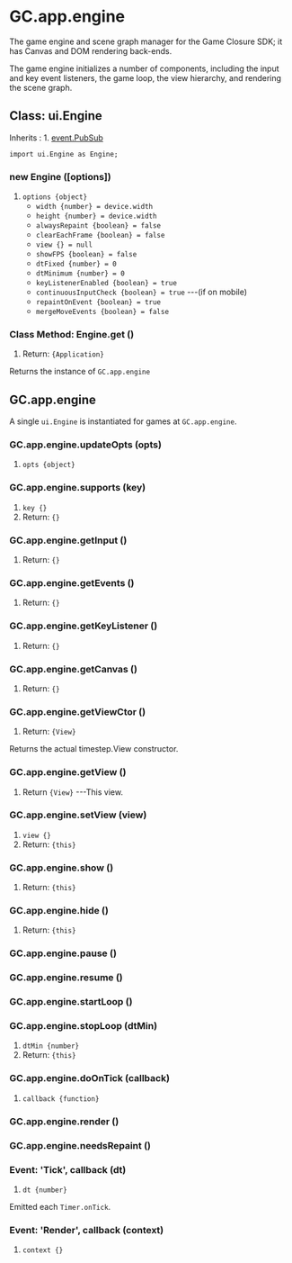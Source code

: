 # GC.app.engine

The game engine and scene graph manager for the Game Closure
SDK; it has Canvas and DOM rendering back-ends.

The game engine initializes a number of components,
including the input and key event listeners, the game loop,
the view hierarchy, and rendering the scene graph.

## Class: ui.Engine

Inherits
:    1. [event.PubSub](./event-index.html#class-event.pubsub)

~~~
import ui.Engine as Engine;
~~~

### new Engine ([options])
1. `options {object}`
	* `width {number} = device.width`
	* `height {number} = device.width`
	* `alwaysRepaint {boolean} = false`
	* `clearEachFrame {boolean} = false`
	* `view {} = null`
	* `showFPS {boolean} = false`
	* `dtFixed {number} = 0`
	* `dtMinimum {number} = 0`
	* `keyListenerEnabled {boolean} = true`
	* `continuousInputCheck {boolean} = true` ---(if on mobile)
	* `repaintOnEvent {boolean} = true`
	* `mergeMoveEvents {boolean} = false`

### Class Method: Engine.get ()
1. Return: `{Application}`

Returns the instance of `GC.app.engine`


## GC.app.engine

A single `ui.Engine` is instantiated for games at `GC.app.engine`.

### GC.app.engine.updateOpts (opts)
1. `opts {object}`

### GC.app.engine.supports (key)
1. `key {}`
2. Return: `{}`

### GC.app.engine.getInput ()
1. Return: `{}`

### GC.app.engine.getEvents ()
1. Return: `{}`

### GC.app.engine.getKeyListener ()
1. Return: `{}`

### GC.app.engine.getCanvas ()
1. Return: `{}`

### GC.app.engine.getViewCtor ()
1. Return: `{View}`

Returns the actual timestep.View constructor.

### GC.app.engine.getView ()
1. Return `{View}` ---This view.

### GC.app.engine.setView (view)
1. `view {}`
2. Return: `{this}`

### GC.app.engine.show ()
1. Return: `{this}`

### GC.app.engine.hide ()
1. Return: `{this}`

### GC.app.engine.pause ()

### GC.app.engine.resume ()

### GC.app.engine.startLoop ()

### GC.app.engine.stopLoop (dtMin)
1. `dtMin {number}`
2. Return: `{this}`
  
### GC.app.engine.doOnTick (callback)
1. `callback {function}`

### GC.app.engine.render ()

### GC.app.engine.needsRepaint ()

### Event: \'Tick\', callback (dt)
1. `dt {number}`

Emitted each `Timer.onTick`.

### Event: \'Render\', callback (context)
1. `context {}`

